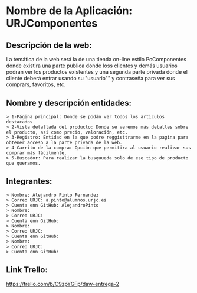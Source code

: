 # Nombre de la Aplicación: URJComponentes #
## Descripción de la web: ##
La temática de la web será la de una tienda on-line estilo PcComponentes donde existira una parte publica donde loss clientes y demás usuarios podran ver los productos existentes y una segunda parte privada donde el cliente deberá entrar usando su "usuario"" y contraseña para ver sus comprars, favoritos, etc.
##  Nombre y descripción entidades: ##
    > 1-Página principal: Donde se podán ver todos los articulos destacados
    > 2-Vista detallada del producto: Donde se veremos más detalles sobre el producto, asi como precio, valoración, etc.
    > 3-Registro: Entidad en la que podre reggisttrarme en la pagina para obtener acceso a la parte privada de la web.
    > 4-Carrito de la compra: Opción que permitira al usuario realizar sus comprar más fácilmente.
    > 5-Buscador: Para realizar la busquueda solo de ese tipo de producto que queramos.
## Integrantes: ##
    > Nombre: Alejandro Pinto Fernandez
    > Correo URJC: a.pinto@alumnos.urjc.es
    > Cuenta enn GitHub: AlejandroPinto
    > Nombre:
    > Correo URJC:
    > Cuenta enn GitHub:
    > Nombre:
    > Correo URJC:
    > Cuenta enn GitHub:
    > Nombre:
    > Correo URJC:
    > Cuenta enn GitHub:
## Link Trello: ##
https://trello.com/b/C9zpYGFp/daw-entrega-2

